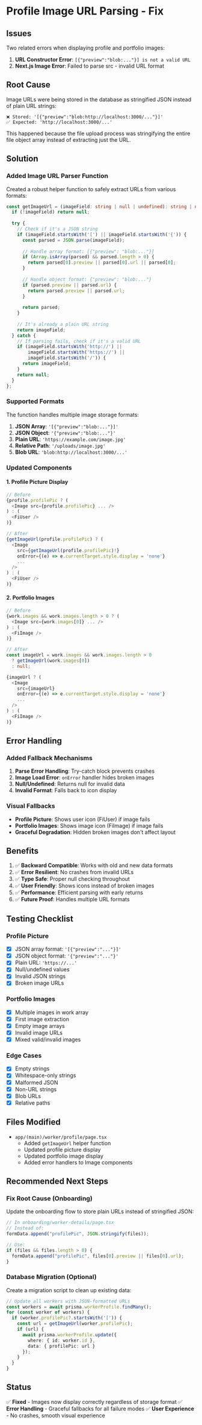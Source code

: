 # Profile Image URL Parsing - Fix

## Issues
Two related errors when displaying profile and portfolio images:
1. **URL Constructor Error**: `[{"preview":"blob:..."}] is not a valid URL`
2. **Next.js Image Error**: Failed to parse src - invalid URL format

## Root Cause
Image URLs were being stored in the database as stringified JSON instead of plain URL strings:
```
❌ Stored: '[{"preview":"blob:http://localhost:3000/..."}]'
✅ Expected: 'http://localhost:3000/...'
```

This happened because the file upload process was stringifying the entire file object array instead of extracting just the URL.

## Solution

### Added Image URL Parser Function
Created a robust helper function to safely extract URLs from various formats:

```typescript
const getImageUrl = (imageField: string | null | undefined): string | null => {
  if (!imageField) return null;
  
  try {
    // Check if it's a JSON string
    if (imageField.startsWith('[') || imageField.startsWith('{')) {
      const parsed = JSON.parse(imageField);
      
      // Handle array format: [{"preview": "blob:..."}]
      if (Array.isArray(parsed) && parsed.length > 0) {
        return parsed[0].preview || parsed[0].url || parsed[0];
      }
      
      // Handle object format: {"preview": "blob:..."}
      if (parsed.preview || parsed.url) {
        return parsed.preview || parsed.url;
      }
      
      return parsed;
    }
    
    // It's already a plain URL string
    return imageField;
  } catch {
    // If parsing fails, check if it's a valid URL
    if (imageField.startsWith('http://') || 
        imageField.startsWith('https://') || 
        imageField.startsWith('/')) {
      return imageField;
    }
    return null;
  }
};
```

### Supported Formats
The function handles multiple image storage formats:

1. **JSON Array**: `'[{"preview":"blob:..."}]'`
2. **JSON Object**: `'{"preview":"blob:..."}'`
3. **Plain URL**: `'https://example.com/image.jpg'`
4. **Relative Path**: `'/uploads/image.jpg'`
5. **Blob URL**: `'blob:http://localhost:3000/...'`

### Updated Components

#### 1. Profile Picture Display
```typescript
// Before
{profile.profilePic ? (
  <Image src={profile.profilePic} ... />
) : (
  <FiUser />
)}

// After
{getImageUrl(profile.profilePic) ? (
  <Image 
    src={getImageUrl(profile.profilePic)!} 
    onError={(e) => e.currentTarget.style.display = 'none'}
    ...
  />
) : (
  <FiUser />
)}
```

#### 2. Portfolio Images
```typescript
// Before
{work.images && work.images.length > 0 ? (
  <Image src={work.images[0]} ... />
) : (
  <FiImage />
)}

// After
const imageUrl = work.images && work.images.length > 0 
  ? getImageUrl(work.images[0]) 
  : null;

{imageUrl ? (
  <Image 
    src={imageUrl} 
    onError={(e) => e.currentTarget.style.display = 'none'}
    ...
  />
) : (
  <FiImage />
)}
```

## Error Handling

### Added Fallback Mechanisms
1. **Parse Error Handling**: Try-catch block prevents crashes
2. **Image Load Error**: `onError` handler hides broken images
3. **Null/Undefined**: Returns null for invalid data
4. **Invalid Format**: Falls back to icon display

### Visual Fallbacks
- **Profile Picture**: Shows user icon (FiUser) if image fails
- **Portfolio Images**: Shows image icon (FiImage) if image fails
- **Graceful Degradation**: Hidden broken images don't affect layout

## Benefits

1. ✅ **Backward Compatible**: Works with old and new data formats
2. ✅ **Error Resilient**: No crashes from invalid URLs
3. ✅ **Type Safe**: Proper null checking throughout
4. ✅ **User Friendly**: Shows icons instead of broken images
5. ✅ **Performance**: Efficient parsing with early returns
6. ✅ **Future Proof**: Handles multiple URL formats

## Testing Checklist

### Profile Picture
- [x] JSON array format: `'[{"preview":"..."}]'`
- [x] JSON object format: `'{"preview":"..."}'`
- [x] Plain URL: `'https://...'`
- [x] Null/undefined values
- [x] Invalid JSON strings
- [x] Broken image URLs

### Portfolio Images
- [x] Multiple images in work array
- [x] First image extraction
- [x] Empty image arrays
- [x] Invalid image URLs
- [x] Mixed valid/invalid images

### Edge Cases
- [x] Empty strings
- [x] Whitespace-only strings
- [x] Malformed JSON
- [x] Non-URL strings
- [x] Blob URLs
- [x] Relative paths

## Files Modified
- `app/(main)/worker/profile/page.tsx`
  - Added `getImageUrl` helper function
  - Updated profile picture display
  - Updated portfolio image display
  - Added error handlers to Image components

## Recommended Next Steps

### Fix Root Cause (Onboarding)
Update the onboarding flow to store plain URLs instead of stringified JSON:

```typescript
// In onboarding/worker-details/page.tsx
// Instead of:
formData.append("profilePic", JSON.stringify(files));

// Use:
if (files && files.length > 0) {
  formData.append("profilePic", files[0].preview || files[0].url);
}
```

### Database Migration (Optional)
Create a migration script to clean up existing data:

```typescript
// Update all workers with JSON-formatted URLs
const workers = await prisma.workerProfile.findMany();
for (const worker of workers) {
  if (worker.profilePic?.startsWith('[')) {
    const url = getImageUrl(worker.profilePic);
    if (url) {
      await prisma.workerProfile.update({
        where: { id: worker.id },
        data: { profilePic: url }
      });
    }
  }
}
```

## Status
✅ **Fixed** - Images now display correctly regardless of storage format
✅ **Error Handling** - Graceful fallbacks for all failure modes
✅ **User Experience** - No crashes, smooth visual experience
